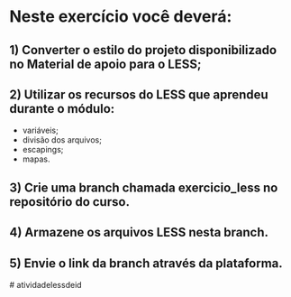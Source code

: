 # Neste exercício você deverá:

## 1) Converter o estilo do projeto disponibilizado no Material de apoio para o LESS;
## 2) Utilizar os recursos do LESS que aprendeu durante o módulo:
- variáveis;
- divisão dos arquivos;
- escapings;
- mapas.
## 3) Crie uma branch chamada exercicio_less no repositório do curso.
## 4) Armazene os arquivos LESS nesta branch.
## 5) Envie o link da branch através da plataforma.
#   a t i v i d a d e l e s s d e i d  
 